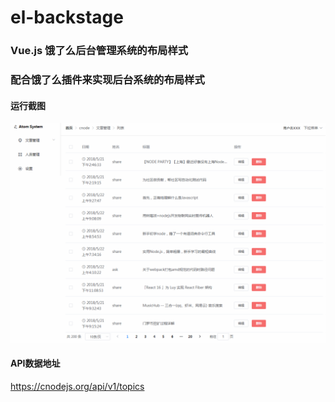 # el-backstage

### Vue.js 饿了么后台管理系统的布局样式
### 配合饿了么插件来实现后台系统的布局样式

#### 运行截图
<img src="img/GIF.gif" />


#### API数据地址
<a href="https://cnodejs.org/api/v1/topics">https://cnodejs.org/api/v1/topics</a>
